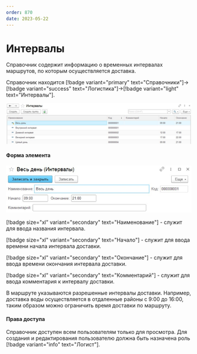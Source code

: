 ```yaml
---
order: 870
date: 2023-05-22
---
```

# Интервалы

Справочник содержит информацию о временных интервалах маршрутов, по которым осуществляется доставка. 

Справочник находится [!badge variant="primary" text="Справочники"]->[!badge variant="success" text="Логистика"]->[!badge variant="light" text="Интервалы"].

![Форма списка интервалы](/images/Форма_списка_интервалы.jpg)

#### Форма элемента

![](/images/Форма_элемента_интервалы.jpg)

[!badge size="xl" variant="secondary" text="Наименование"] - служит для ввода названия интервала.

[!badge size="xl" variant="secondary" text="Начало"] - служит для ввода времени начала интервала доставки.

[!badge size="xl" variant="secondary" text="Окончание"] - служит для ввода времени окончания интервала доставки.

[!badge size="xl" variant="secondary" text="Комментарий"] - служит для ввода комментария к  интервалу доставки.

В маршруте указываются разрешенные интервалы доставки. Например, доставка воды осуществляется в отдаленные районы с 9:00 до 16:00, таким образом можно ограничить время доставки по маршруту.

#### Права доступа

Справочник доступен всем пользователям только для просмотра. Для создания и редактирования пользователю должна быть назначена роль [!badge variant="info" text="Логист"].
